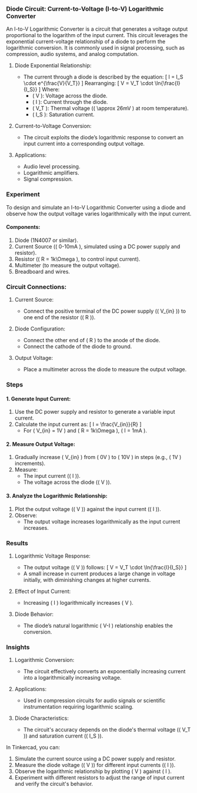 ### Diode Circuit: Current-to-Voltage (I-to-V) Logarithmic Converter

An I-to-V Logarithmic Converter is a circuit that generates a voltage output proportional to the logarithm of the input current. This circuit leverages the exponential current-voltage relationship of a diode to perform the logarithmic conversion. It is commonly used in signal processing, such as compression, audio systems, and analog computation.

1. Diode Exponential Relationship:
   - The current through a diode is described by the equation:
     \[
     I = I_S \cdot e^{\frac{V}{V_T}}
     \]
     Rearranging:
     \[
     V = V_T \cdot \ln{\frac{I}{I_S}}
     \]
     Where:
     - \( V \): Voltage across the diode.
     - \( I \): Current through the diode.
     - \( V_T \): Thermal voltage (\( \approx 26mV \) at room temperature).
     - \( I_S \): Saturation current.

2. Current-to-Voltage Conversion:
   - The circuit exploits the diode’s logarithmic response to convert an input current into a corresponding output voltage.

3. Applications:
   - Audio level processing.
   - Logarithmic amplifiers.
   - Signal compression.

### Experiment

To design and simulate an I-to-V Logarithmic Converter using a diode and observe how the output voltage varies logarithmically with the input current.

#### Components:
1. Diode (1N4007 or similar).
2. Current Source (\( 0-10mA \), simulated using a DC power supply and resistor).
3. Resistor (\( R = 1k\Omega \), to control input current).
4. Multimeter (to measure the output voltage).
5. Breadboard and wires.

### Circuit Connections:

1. Current Source:
   - Connect the positive terminal of the DC power supply (\( V_{in} \)) to one end of the resistor (\( R \)).

2. Diode Configuration:
   - Connect the other end of \( R \) to the anode of the diode.
   - Connect the cathode of the diode to ground.

3. Output Voltage:
   - Place a multimeter across the diode to measure the output voltage.

### Steps

#### 1. Generate Input Current:
1. Use the DC power supply and resistor to generate a variable input current.
2. Calculate the input current as:
   \[
   I = \frac{V_{in}}{R}
   \]
   - For \( V_{in} = 1V \) and \( R = 1k\Omega \), \( I = 1mA \).

#### 2. Measure Output Voltage:
1. Gradually increase \( V_{in} \) from \( 0V \) to \( 10V \) in steps (e.g., \( 1V \) increments).
2. Measure:
   - The input current (\( I \)).
   - The voltage across the diode (\( V \)).

#### 3. Analyze the Logarithmic Relationship:
1. Plot the output voltage (\( V \)) against the input current (\( I \)).
2. Observe:
   - The output voltage increases logarithmically as the input current increases.

### Results

1. Logarithmic Voltage Response:
   - The output voltage (\( V \)) follows:
     \[
     V = V_T \cdot \ln{\frac{I}{I_S}}
     \]
   - A small increase in current produces a large change in voltage initially, with diminishing changes at higher currents.

2. Effect of Input Current:
   - Increasing \( I \) logarithmically increases \( V \).

3. Diode Behavior:
   - The diode’s natural logarithmic \( V-I \) relationship enables the conversion.

### Insights

1. Logarithmic Conversion:
   - The circuit effectively converts an exponentially increasing current into a logarithmically increasing voltage.

2. Applications:
   - Used in compression circuits for audio signals or scientific instrumentation requiring logarithmic scaling.

3. Diode Characteristics:
   - The circuit's accuracy depends on the diode's thermal voltage (\( V_T \)) and saturation current (\( I_S \)).

In Tinkercad, you can:
1. Simulate the current source using a DC power supply and resistor.
2. Measure the diode voltage (\( V \)) for different input currents (\( I \)).
3. Observe the logarithmic relationship by plotting \( V \) against \( I \).
4. Experiment with different resistors to adjust the range of input current and verify the circuit's behavior.
